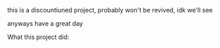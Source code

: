 this is a discountiuned project, probably won't be revived, idk we'll see


anyways have a great day

What this project did:
